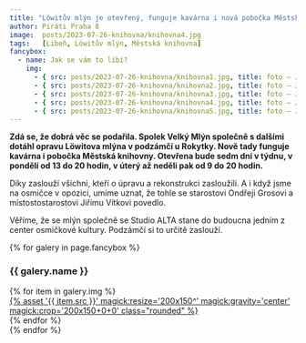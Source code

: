 ```yaml
---
title: "Löwitův mlýn je otevřený, funguje kavárna i nová pobočka Městské knihovny"
author: Piráti Praha 8
image:  posts/2023-07-26-knihovna/knihovna4.jpg
tags:   [Libeň, Löwitův mlýn, Městská knihovna]
fancybox:
  - name: Jak se vám to líbí?
    img:
      - { src: posts/2023-07-26-knihovna/knihovna1.jpg, title: foto – Jiří Podrazil, Městská knihovna v Praze }
      - { src: posts/2023-07-26-knihovna/knihovna2.jpg, title: foto – Jiří Podrazil, Městská knihovna v Praze }
      - { src: posts/2023-07-26-knihovna/knihovna3.jpg, title: foto – Jiří Podrazil, Městská knihovna v Praze }
      - { src: posts/2023-07-26-knihovna/knihovna4.jpg, title: foto – Jiří Podrazil, Městská knihovna v Praze }
      - { src: posts/2023-07-26-knihovna/knihovna5.jpg, title: foto – Jiří Podrazil, Městská knihovna v Praze }
---
```


**Zdá se, že dobrá věc se podařila. Spolek Velký Mlýn společně s dalšími dotáhl opravu Löwitova mlýna v podzámčí u Rokytky. Nově tady funguje kavárna i pobočka Městská knihovny. Otevřena bude sedm dní v týdnu, v pondělí od 13 do 20 hodin, v úterý až neděli pak od 9 do 20 hodin.**

Díky zaslouží všichni, kteří o úpravu a rekonstrukci zasloužili. A i když jsme na osmičce v opozici, umíme uznat, že tohle se starostovi Ondřeji Grosovi a místostostarostovi Jiřímu Vítkovi povedlo. 

Věříme, že se mlýn společně se Studio ALTA stane do budoucna jedním z center osmičkové kultury. Podzámčí si to určitě zaslouží. 

{% for galery in page.fancybox %}
<div class="mt-4">
  <h3>{{ galery.name }}</h3>
  <div class="grid grid-cols-4 gap-4">
  {% for item in galery.img %}
    <div class="">
      <a data-fancybox="gallery" href="{% asset '{{ item.src }}' @path %}" data-caption="{{ item.title }}">{% asset '{{ item.src }}' magick:resize='200x150^' magick:gravity='center' magick:crop='200x150+0+0' class="rounded" %}</a>
    </div>
  {% endfor %}
  </div>
</div>
{% endfor %}
<br/>

